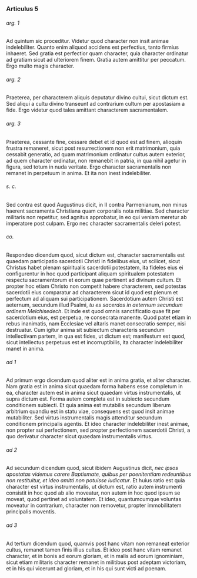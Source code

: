 ### Articulus 5

###### arg. 1
Ad quintum sic proceditur. Videtur quod character non insit animae indelebiliter. Quanto enim aliquod accidens est perfectius, tanto firmius inhaeret. Sed gratia est perfectior quam character, quia character ordinatur ad gratiam sicut ad ulteriorem finem. Gratia autem amittitur per peccatum. Ergo multo magis character.

###### arg. 2
Praeterea, per characterem aliquis deputatur divino cultui, sicut dictum est. Sed aliqui a cultu divino transeunt ad contrarium cultum per apostasiam a fide. Ergo videtur quod tales amittant characterem sacramentalem.

###### arg. 3
Praeterea, cessante fine, cessare debet et id quod est ad finem, alioquin frustra remaneret, sicut post resurrectionem non erit matrimonium, quia cessabit generatio, ad quam matrimonium ordinatur cultus autem exterior, ad quem character ordinatur, non remanebit in patria, in qua nihil agetur in figura, sed totum in nuda veritate. Ergo character sacramentalis non remanet in perpetuum in anima. Et ita non inest indelebiliter.

###### s. c.
Sed contra est quod Augustinus dicit, in II contra Parmenianum, non minus haerent sacramenta Christiana quam corporalis nota militiae. Sed character militaris non repetitur, sed agnitus approbatur, in eo qui veniam meretur ab imperatore post culpam. Ergo nec character sacramentalis deleri potest.

###### co.
Respondeo dicendum quod, sicut dictum est, character sacramentalis est quaedam participatio sacerdotii Christi in fidelibus eius, ut scilicet, sicut Christus habet plenam spiritualis sacerdotii potestatem, ita fideles eius ei configurentur in hoc quod participant aliquam spiritualem potestatem respectu sacramentorum et eorum quae pertinent ad divinum cultum. Et propter hoc etiam Christo non competit habere characterem, sed potestas sacerdotii eius comparatur ad characterem sicut id quod est plenum et perfectum ad aliquam sui participationem. Sacerdotium autem Christi est aeternum, secundum illud Psalmi, *tu es sacerdos in aeternum secundum ordinem Melchisedech*. Et inde est quod omnis sanctificatio quae fit per sacerdotium eius, est perpetua, re consecrata manente. Quod patet etiam in rebus inanimatis, nam Ecclesiae vel altaris manet consecratio semper, nisi destruatur. Cum igitur anima sit subiectum characteris secundum intellectivam partem, in qua est fides, ut dictum est; manifestum est quod, sicut intellectus perpetuus est et incorruptibilis, ita character indelebiliter manet in anima.

###### ad 1
Ad primum ergo dicendum quod aliter est in anima gratia, et aliter character. Nam gratia est in anima sicut quaedam forma habens esse completum in ea, character autem est in anima sicut quaedam virtus instrumentalis, ut supra dictum est. Forma autem completa est in subiecto secundum conditionem subiecti. Et quia anima est mutabilis secundum liberum arbitrium quandiu est in statu viae, consequens est quod insit animae mutabiliter. Sed virtus instrumentalis magis attenditur secundum conditionem principalis agentis. Et ideo character indelebiliter inest animae, non propter sui perfectionem, sed propter perfectionem sacerdotii Christi, a quo derivatur character sicut quaedam instrumentalis virtus.

###### ad 2
Ad secundum dicendum quod, sicut ibidem Augustinus dicit, *nec ipsos apostatas videmus carere Baptismate, quibus per poenitentiam redeuntibus non restituitur, et ideo amitti non potuisse iudicatur*. Et huius ratio est quia character est virtus instrumentalis, ut dictum est, ratio autem instrumenti consistit in hoc quod ab alio moveatur, non autem in hoc quod ipsum se moveat, quod pertinet ad voluntatem. Et ideo, quantumcumque voluntas moveatur in contrarium, character non removetur, propter immobilitatem principalis moventis.

###### ad 3
Ad tertium dicendum quod, quamvis post hanc vitam non remaneat exterior cultus, remanet tamen finis illius cultus. Et ideo post hanc vitam remanet character, et in bonis ad eorum gloriam, et in malis ad eorum ignominiam, sicut etiam militaris character remanet in militibus post adeptam victoriam, et in his qui vicerunt ad gloriam, et in his qui sunt victi ad poenam.

